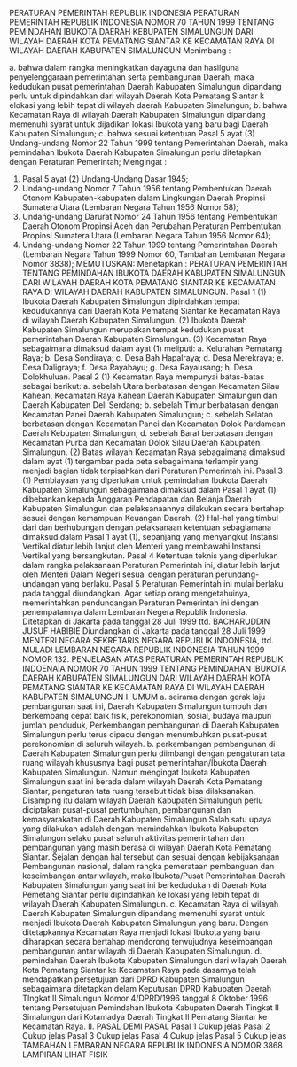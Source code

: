  PERATURAN PEMERINTAH REPUBLIK INDONESIA PERATURAN PEMERINTAH REPUBLIK INDONESIA NOMOR 70 TAHUN 1999 TENTANG PEMINDAHAN IBUKOTA DAERAH KEBUPATEN SIMALUNGUN DARI WILAYAH DAERAH KOTA PEMATANG SIANTAR KE KECAMATAN RAYA DI WILAYAH DAERAH KABUPATEN SIMALUNGUN
Menimbang :

a. bahwa dalam rangka meningkatkan dayaguna dan hasilguna penyelenggaraan pemerintahan serta pembangunan Daerah, maka kedudukan pusat pemerintahan Daerah Kabupaten Simalungun dipandang perlu untuk dipindahkan dari wilayah Daerah Kota Pematang Siantar k elokasi yang lebih tepat di wilayah daerah Kabupaten Simalungun;
b. bahwa Kecamatan Raya di wilayah Daerah Kabupaten Simalungun dipandang memenuhi syarat untuk dijadikan lokasi Ibukota yang baru bagi Daerah Kabupaten Simalungun;
c. bahwa sesuai ketentuan Pasal 5 ayat (3) Undang-undang Nomor 22 Tahun 1999 tentang Pemerintahan Daerah, maka pemindahan Ibukota Daerah Kabupaten Simalungun perlu ditetapkan dengan Peraturan Pemerintah;
Mengingat :

1. Pasal 5 ayat (2) Undang-Undang Dasar 1945;
2. Undang-undang Nomor 7 Tahun 1956 tentang Pembentukan Daerah Otonom Kabupaten-kabupaten dalam Lingkungan Daerah Propinsi Sumatera Utara (Lembaran Negara Tahun 1956 Nomor 58);
3. Undang-undang Darurat Nomor 24 Tahun 1956 tentang Pembentukan Daerah Otonom Propinsi Aceh dan Perubahan Peraturan Pembentukan Propinsi Sumatera Utara (Lembaran Negara Tahun 1956 Nomor 64);
4. Undang-undang Nomor 22 Tahun 1999 tentang Pemerintahan Daerah (Lembaran Negara Tahun 1999 Nomor 60, Tambahan Lembaran Negara Nomor 3838);
MEMUTUSKAN:
 Menetapkan : PERATURAN PEMERINTAH TENTANG PEMINDAHAN IBUKOTA DAERAH KABUPATEN SIMALUNGUN DARI WILAYAH DAERAH KOTA PEMATANG SIANTAR KE KECAMATAN RAYA DI WILAYAH DAERAH KABUPATEN SIMALUNGUN.
Pasal 1
(1) Ibukota Daerah Kabupaten Simalungun dipindahkan tempat kedudukannya dari Daerah Kota Pematang Siantar ke Kecamatan Raya di wilayah Daerah Kabupaten Simalungun.
(2) Ibukota Daerah Kabupaten Simalungun merupakan tempat kedudukan pusat pemerintahan Daerah Kabupaten Simalungun.
(3) Kecamatan Raya sebagaimana dimaksud dalam ayat (1) meliputi:
a. Kelurahan Pematang Raya;
b. Desa Sondiraya;
c. Desa Bah Hapalraya;
d. Desa Merekraya;
e. Desa Daligraya;
f. Desa Rayabayu;
g. Desa Rayausang;
h. Desa Dolokhuluan.
Pasal 2
(1) Kecamatan Raya mempunyai batas-batas sebagai berikut:
a. sebelah Utara berbatasan dengan Kecamatan Silau Kahean, Kecamatan Raya Kahean Daerah Kabupaten Simalungun dan Daerah Kabupaten Deli Serdang;
b. sebelah Timur berbatasan dengan Kecamatan Panei Daerah Kabupaten Simalungun;
c. sebelah Selatan berbatasan dengan Kecamatan Panei dan Kecamatan Dolok Pardamean Daerah Kebupaten Simalungun;
d. sebelah Barat berbatasan dengan Kecamatan Purba dan Kecamatan Dolok Silau Daerah Kabupaten Simalungun.
(2) Batas wilayah Kecamatan Raya sebagaimana dimaksud dalam ayat (1) tergambar pada peta sebagaimana terlampir yang menjadi bagian tidak terpisahkan dari Peraturan Pemerintah ini.
Pasal 3
(1) Pembiayaan yang diperlukan untuk pemindahan Ibukota Daerah Kabupaten Simalungun sebagaimana dimaksud dalam Pasal 1 ayat (1) dibebankan kepada Anggaran Pendapatan dan Belanja Daerah Kabupaten Simalungun dan pelaksanaannya dilakukan secara bertahap sesuai dengan kemampuan Keuangan Daerah.
(2) Hal-hal yang timbul dari dan berhubungan dengan pelaksanaan ketentuan sebagiamana dimaksud dalam Pasal 1 ayat (1), sepanjang yang menyangkut Instansi Vertikal diatur lebih lanjut oleh Menteri yang membawahi Instansi Vertikal yang bersangkutan.
Pasal 4
Ketentuan teknis yang diperlukan dalam rangka pelaksanaan Peraturan Pemerintah ini, diatur lebih lanjut oleh Menteri Dalam Negeri sesuai dengan peraturan perundang-undangan yang berlaku.
Pasal 5
Peraturan Pemerintah ini mulai berlaku pada tanggal diundangkan.
Agar setiap orang mengetahuinya, memerintahkan pendundangan Peraturan Pemerintah ini dengan penempatannya dalam Lembaran Negera Republik Indonesia. Ditetapkan di Jakarta pada tanggal 28 Juli 1999 ttd. BACHARUDDIN JUSUF HABIBIE Diundangkan di Jakarta pada tanggal 28 Juli 1999 MENTERI NEGARA SEKRETARIS NEGARA REPUBLIK INDONESIA, ttd. MULADI LEMBARAN NEGARA REPUBLIK INDONESIA TAHUN 1999 NOMOR 132. PENJELASAN ATAS PERATURAN PEMERINTAH REPUBLIK INDOENAIA NOMOR 70 TAHUN 1999 TENTANG PEMINDAHAN IBUKOTA DAERAH KABUPATEN SIMALUNGUN DARI WILAYAH DAERAH KOTA PEMATANG SIANTAR KE KECAMATAN RAYA DI WILAYAH DAERAH KABUPATEN SIMALUNGUN I. UMUM a. seirama dengan gerak laju pembangunan saat ini, Daerah Kabupaten Simalungun tumbuh dan berkembang cepat baik fisik, perekonomian, sosial, budaya maupun jumlah penduduk, Perkembangan pembangunan di Daerah Kabupaten Simalungun perlu terus dipacu dengan menumbuhkan pusat-pusat perekonomian di seluruh wilayah.
b. perkembangan pembangunan di Daerah Kabupaten Simalungun perlu diimbangi dengan pengaturan tata ruang wilayah khususnya bagi pusat pemerintahan/Ibukota Daerah Kabupaten Simalungun. Namun mengingat Ibukota Kabupaten Simalungun saat ini berada dalam wilayah Daerah Kota Pematang Siantar, pengaturan tata ruang tersebut tidak bisa dilaksanakan. Disamping itu dalam wilayah Daerah Kabupaten Simalungun perlu diciptakan pusat-pusat pertumbuhan, pembangunan dan kemasyarakatan di Daerah Kabupaten Simalungun Salah satu upaya yang dilakukan adalah dengan memindahkan Ibukota Kabupaten Simalungun selaku pusat seluruh aktivitas pemerintahan dan pembangunan yang masih berasa di wilayah Daerah Kota Pematang Siantar. Sejalan dengan hal tersebut dan sesuai dengan kebijaksanaan Pembangunan nasional, dalam rangka pemerataan pembanguan dan keseimbangan antar wilayah, maka Ibukota/Pusat Pemerintahan Daerah Kabupaten Simalungun yang saat ini berkedudukan di Daerah Kota Pemetang Siantar perlu dipindahkan ke lokasi yang lebih tepat di wilayah Daerah Kabupaten Simalungun.
c. Kecamatan Raya di wilayah Daerah Kabupaten Simalungun dipandang memenuhi syarat untuk menjadi Ibukota Daerah Kabupaten Simalungun yang baru. Dengan ditetapkannya Kecamatan Raya menjadi lokasi Ibukota yang baru diharapkan secara bertahap mendorong terwujudnya keseimbangan pembangunan antar wilayah di Daerah Kabupaten Simalungun.
d. pemindahan Daerah Ibukota Kabupaten Simalungun dari wilayah Daerah Kota Pematang Siantar ke Kecamatan Raya pada dasarnya telah mendapatkan persetujuan dari DPRD Kabupaten Simalungun sebagaimana ditetapkan delam Keputusan DPRD Kabupaten Daerah TIngkat II Simalungun Nomor 4/DPRD/1996 tanggal 8 Oktober 1996 tentang Persetujuan Pemindahan Ibukota Kabupaten Daerah Tingkat II Simalungun dari Kotamadya Daerah Tingkat II Pematang Siantar ke Kecamatan Raya. II. PASAL DEMI PASAL
Pasal 1
Cukup jelas
Pasal 2
Cukup jelas
Pasal 3
Cukup jelas
Pasal 4
Cukup jelas
Pasal 5
Cukup jelas TAMBAHAN LEMBARAN NEGARA REPUBLIK INDONESIA NOMOR 3868 LAMPIRAN LIHAT FISIK